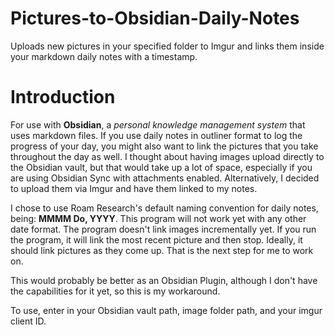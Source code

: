 # Pictures-to-Obsidian-Daily-Notes
Uploads new pictures in your specified folder to Imgur and links them inside your markdown daily notes with a timestamp.  

# Introduction

For use with **Obsidian**, a *personal knowledge management system* that uses markdown files. 
If you use daily notes in outliner format to log the progress of your day, you might also want to link the pictures that you take throughout the day as well. I thought about having images upload directly to the Obsidian vault, but that would take up a lot of space, especially if you are using Obsidian Sync with attachments enabled. Alternatively, I decided to upload them via Imgur and have them linked to my notes. 

I chose to use Roam Research's default naming convention for daily notes, being: **MMMM Do, YYYY**. This program will not work yet with any other date format. 
The program doesn't link images incrementally yet. If you run the program, it will link the most recent picture and then stop. Ideally, it should link pictures as they come up. That is the next step for me to work on. 

This would probably be better as an Obsidian Plugin, although I don't have the capabilities for it yet, so this is my workaround. 

To use, enter in your Obsidian vault path, image folder path, and your imgur client ID. 
